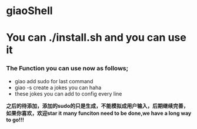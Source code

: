 # giaoShell

# You can ./install.sh and you can use it

### The Function you can use now as follows;
- giao      add sudo for last command
- giao -s   create a jokes you can haha
- these jokes you can add to config every line
  
**之后的待添加，添加的sudo的只是生成，不能模拟成用户输入，后期继续完善，如果你喜欢，欢迎star it**
**many funciton need to be done,we have a long way to go!!!**